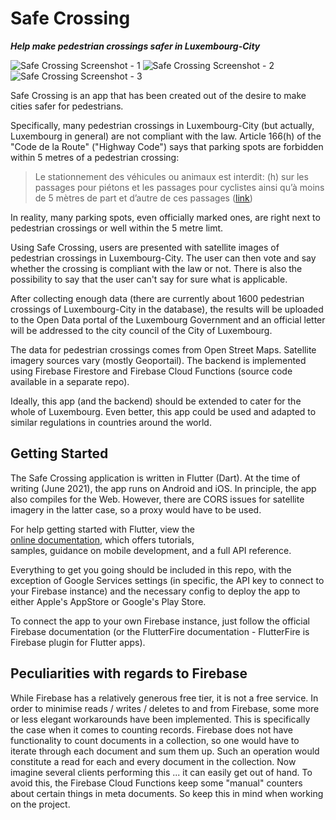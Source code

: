 
# Safe Crossing  
***Help make pedestrian crossings safer in Luxembourg-City***

![Safe Crossing Screenshot - 1](screens/iphone_1.png?raw=true)
![Safe Crossing Screenshot - 2](screens/iphone_2.png)
![Safe Crossing Screenshot - 3](screens/iphone_3.png)

Safe Crossing is an app that has been created out of the desire to make cities safer for pedestrians.

Specifically, many pedestrian crossings in Luxembourg-City (but actually, Luxembourg in general) are not compliant with the law. Article 166(h) of the "Code de la Route" ("Highway Code") says that parking spots are forbidden within 5 metres of a pedestrian crossing:

> Le stationnement des véhicules ou animaux est interdit: (h) sur les passages pour piétons et les passages pour cyclistes ainsi qu’à moins de 5 mètres de part et d’autre de ces passages ([link](http://legilux.public.lu/eli/etat/leg/code/route/20210515))

In reality, many parking spots, even officially marked ones, are right next to pedestrian crossings or well within the 5 metre limt.

Using Safe Crossing, users are presented with satellite images of pedestrian crossings in Luxembourg-City. The user can then vote and say whether the crossing is compliant with the law or not. There is also the possibility to say that the user can't say for sure what is applicable.

After collecting enough data (there are currently about 1600 pedestrian crossings of Luxembourg-City in the database), the results will be uploaded to the Open Data portal of the Luxembourg Government and an official letter will be addressed to the city council of the City of Luxembourg.

The data for pedestrian crossings comes from Open Street Maps. Satellite imagery sources vary (mostly Geoportail). The backend is implemented using Firebase Firestore and Firebase Cloud Functions (source code available in a separate repo).

Ideally, this app (and the backend) should be extended to cater for the whole of Luxembourg. Even better, this app could be used and adapted to similar regulations in countries around the world.
  
## Getting Started  
The Safe Crossing application is written in Flutter (Dart). At the time of writing (June 2021), the app runs on Android and iOS. In principle, the app also compiles for the Web. However, there are CORS issues for satellite imagery in the latter case, so a proxy would have to be used.
  
For help getting started with Flutter, view the  
[online documentation](https://flutter.dev/docs), which offers tutorials,  
samples, guidance on mobile development, and a full API reference.

Everything to get you going should be included in this repo, with the exception of Google Services settings (in specific, the API key to connect to your Firebase instance) and the necessary config to deploy the app to either Apple's AppStore or Google's Play Store.

To connect the app to your own Firebase instance, just follow the official Firebase documentation (or the FlutterFire documentation - FlutterFire is Firebase plugin for Flutter apps).

## Peculiarities with regards to Firebase
While Firebase has a relatively generous free tier, it is not a free service. In order to minimise reads / writes / deletes to and from Firebase, some more or less elegant workarounds have been implemented. This is specifically the case when it comes to counting records. Firebase does not have functionality to count documents in a collection, so one would have to iterate through each document and sum them up. Such an operation would constitute a read for each and every document in the collection. Now imagine several clients performing this ... it can easily get out of hand. To avoid this, the Firebase Cloud Functions keep some "manual" counters about certain things in meta documents. So keep this in mind when working on the project.

